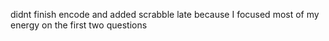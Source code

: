 didnt finish encode and added scrabble late because I focused most of my energy on the first two questions
